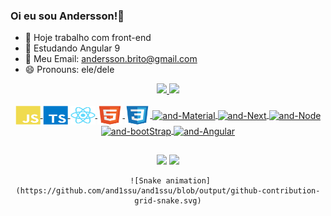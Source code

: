 ###  Oi eu sou Andersson!👋

- 🔭 Hoje trabalho com front-end
- 🌱 Estudando Angular 9
- 💬 Meu Email: andersson.brito@gmail.com
- 😄 Pronouns: ele/dele

<div align="center">
  <a href="https://github.com/and1ssu">
  <img height="180em" src="https://github-readme-stats.vercel.app/api?username=and1ssu&show_icons=true&theme=tokyonight&include_all_commits=true&count_private=true"/>
  <img height="180em" src="https://github-readme-stats.vercel.app/api/top-langs/?username=and1ssu&layout=compact&langs_count=7&theme=tokyonight"/>
</div>
<div style="display: inline_block" align="center"><br>
  <img align="center" alt="and-Js" height="30" width="40" src="https://raw.githubusercontent.com/devicons/devicon/master/icons/javascript/javascript-plain.svg">
  <img align="center" alt="and-Ts" height="30" width="40" src="https://raw.githubusercontent.com/devicons/devicon/master/icons/typescript/typescript-plain.svg">
  <img align="center" alt="and-React" height="30" width="40" src="https://raw.githubusercontent.com/devicons/devicon/master/icons/react/react-original.svg">
  <img align="center" alt="and-HTML" height="30" width="40" src="https://raw.githubusercontent.com/devicons/devicon/master/icons/html5/html5-original.svg">
  <img align="center" alt="and-CSS" height="30" width="40" src="https://raw.githubusercontent.com/devicons/devicon/master/icons/css3/css3-original.svg">
  <img align="center" alt="and-Material" height="30" width="40" src="https://cdn.jsdelivr.net/gh/devicons/devicon/icons/materialui/materialui-original.svg" >
   <img align="center" alt="and-Next" height="30" width="40" src="https://cdn.jsdelivr.net/gh/devicons/devicon/icons/nextjs/nextjs-line.svg" >
   <img align="center" alt="and-Node" height="30" width="40" src="https://cdn.jsdelivr.net/gh/devicons/devicon/icons/nodejs/nodejs-plain.svg"  >
   <img align="center" alt="and-bootStrap" height="30" width="40" src="https://cdn.jsdelivr.net/gh/devicons/devicon/icons/bootstrap/bootstrap-original.svg">
   <img align="center" alt="and-Angular" height="30" width="40" src="https://cdn.jsdelivr.net/gh/devicons/devicon/icons/angularjs/angularjs-original.svg" >  
 </div>
  
  ##
  
  <div align="center">    
  <a href = "mailto:andersson.brito@gmail.com"><img src="https://img.shields.io/badge/Gmail-D14836?style=for-the-badge&logo=gmail&logoColor=white" target="_blank"></a>
  <a href="https://www.linkedin.com/in/andersson-de-brito-vicente-0a2520157/" target="_blank"><img src="https://img.shields.io/badge/-LinkedIn-%230077B5?style=for-the-badge&logo=linkedin&logoColor=white" target="_blank"></a> 
    
     ![Snake animation](https://github.com/and1ssu/and1ssu/blob/output/github-contribution-grid-snake.svg)
  </div>  
 
